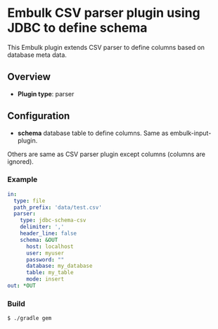 # Embulk CSV parser plugin using JDBC to define schema

This Embulk plugin extends CSV parser to define columns based on database meta data.

## Overview

* **Plugin type**: parser

## Configuration

- **schema** database table to define columns. Same as embulk-input-plugin.

Others are same as CSV parser plugin except columns (columns are ignored).

### Example

```yaml
in:
  type: file
  path_prefix: 'data/test.csv'
  parser:
    type: jdbc-schema-csv
    delimiter: ','
    header_line: false
    schema: &OUT
      host: localhost
      user: myuser
      password: ""
      database: my_database
      table: my_table
      mode: insert
out: *OUT
```

### Build

```
$ ./gradle gem
```
